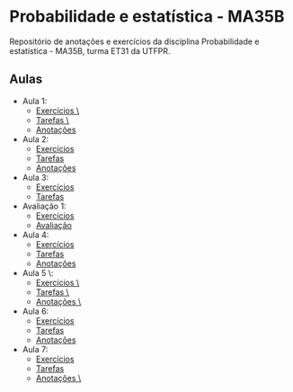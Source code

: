 # Probabilidade e estatística - MA35B
Repositório de anotações e exercícios da disciplina Probabilidade e estatística - MA35B, turma ET31 da UTFPR.

## Aulas 

- Aula 1: 
  - [Exercícios \\](https://github.com/Tashima42/probabilidade-e-estatistica-MA35B/tree/master/aula1/exercicios)
  - [Tarefas \\](https://github.com/Tashima42/probabilidade-e-estatistica-MA35B/tree/master/aula1/tarefas)
  - [Anotações](https://github.com/Tashima42/probabilidade-e-estatistica-MA35B/tree/master/aula1/anotacoes)
- Aula 2: 
  - [Exercícios](https://github.com/Tashima42/probabilidade-e-estatistica-MA35B/tree/master/aula2/exercicios)
  - [Tarefas](https://github.com/Tashima42/probabilidade-e-estatistica-MA35B/tree/master/aula2/tarefas)
  - [Anotações](https://github.com/Tashima42/probabilidade-e-estatistica-MA35B/tree/master/aula2/anotacoes)    
- Aula 3:
  - [Exercícios](https://github.com/Tashima42/probabilidade-e-estatistica-MA35B/tree/master/aula3/exercicios)
  - [Tarefas](https://github.com/Tashima42/probabilidade-e-estatistica-MA35B/tree/master/aula3/tarefas)
- Avaliação 1:
  - [Exercícios](https://github.com/Tashima42/probabilidade-e-estatistica-MA35B/tree/master/avaliacao1/exercicios) 
  - [Avaliação](https://github.com/Tashima42/probabilidade-e-estatistica-MA35B/tree/master/avaliacao1/avaliacao)
 - Aula 4:
    - [Exercícios](https://github.com/Tashima42/probabilidade-e-estatistica-MA35B/tree/master/aula4/exercicios)
    - [Tarefas](https://github.com/Tashima42/probabilidade-e-estatistica-MA35B/tree/master/aula4/tarefas)
    - [Anotações](https://github.com/Tashima42/probabilidade-e-estatistica-MA35B/tree/master/aula4/anotacoes)    
  - Aula 5 \\:
    - [Exercícios \\](https://github.com/Tashima42/probabilidade-e-estatistica-MA35B/tree/master/aula5/exercicios)
    - [Tarefas \\](https://github.com/Tashima42/probabilidade-e-estatistica-MA35B/tree/master/aula5/tarefas)
    - [Anotações \\](https://github.com/Tashima42/probabilidade-e-estatistica-MA35B/tree/master/aula5/anotacoes)
  - Aula 6:
    - [Exercícios](https://github.com/Tashima42/probabilidade-e-estatistica-MA35B/tree/master/aula6/exercicios)
    - [Tarefas](https://github.com/Tashima42/probabilidade-e-estatistica-MA35B/tree/master/aula6/tarefas)
    - [Anotações](https://github.com/Tashima42/probabilidade-e-estatistica-MA35B/tree/master/aula6/anotacoes)
  - Aula 7:
    - [Exercícios](https://github.com/Tashima42/probabilidade-e-estatistica-MA35B/tree/master/aula7/exercicios)
    - [Tarefas](https://github.com/Tashima42/probabilidade-e-estatistica-MA35B/tree/master/aula7/tarefas)
    - [Anotações \\](https://github.com/Tashima42/probabilidade-e-estatistica-MA35B/tree/master/aula7/anotacoes)